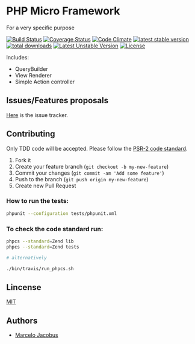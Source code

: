 # PHP Micro Framework

For a very specific purpose

[![Build Status](https://travis-ci.org/mjacobus/gs.png?branch=master)](https://travis-ci.org/mjacobus/php-objects)
[![Coverage Status](https://coveralls.io/repos/mjacobus/gs/badge.png)](https://coveralls.io/r/mjacobus/php-objects)
[![Code Climate](https://codeclimate.com/github/mjacobus/gs.png)](https://codeclimate.com/github/mjacobus/gs)
[![latest stable version](https://poser.pugx.org/nurse/gs/v/stable.svg)](https://packagist.org/packages/nurse/gs)
[![total downloads](https://poser.pugx.org/nurse/gs/downloads.svg)](https://packagist.org/packages/nurse/gs)
[![Latest Unstable Version](https://poser.pugx.org/nurse/gs/v/unstable.svg)](https://packagist.org/packages/nurse/gs)
[![License](https://poser.pugx.org/nurse/gs/license.svg)](https://packagist.org/packages/nurse/gs)

Includes:

- QueryBuilder
- View Renderer
- Simple Action controller

## Issues/Features proposals

[Here](https://github.com/mjacobus/gs/issues) is the issue tracker.

## Contributing

Only TDD code will be accepted. Please follow the [PSR-2 code standard](https://github.com/php-fig/fig-standards/blob/master/accepted/PSR-2-coding-style-guide.md).

1. Fork it
2. Create your feature branch (`git checkout -b my-new-feature`)
3. Commit your changes (`git commit -am 'Add some feature'`)
4. Push to the branch (`git push origin my-new-feature`)
5. Create new Pull Request

### How to run the tests:

```bash
phpunit --configuration tests/phpunit.xml
```

### To check the code standard run:

```bash
phpcs --standard=Zend lib
phpcs --standard=Zend tests

# alternatively

./bin/travis/run_phpcs.sh
```

## Lincense
[MIT](MIT-LICENSE)

## Authors

- [Marcelo Jacobus](https://github.com/mjacobus)

